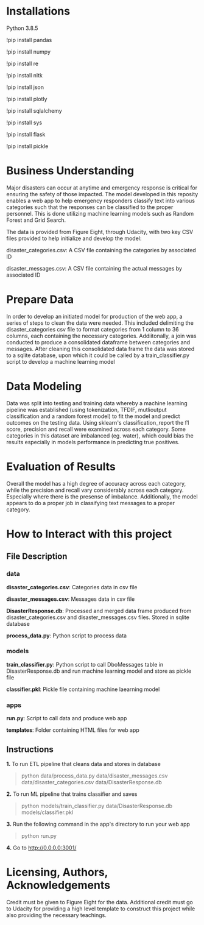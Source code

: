 # Installations
Python 3.8.5

!pip install pandas

!pip install numpy

!pip install re

!pip install nltk

!pip install json

!pip install plotly

!pip install sqlalchemy

!pip install sys

!pip install flask

!pip install pickle

# Business Understanding
Major disasters can occur at anytime and emergency response is critical for ensuring the safety of those impacted. The model developed in this reposity enables a web app to help emergency responders classify text into various categories such that the responses can be classified to the proper personnel. This is done utilizing machine learning models such as Random Forest and Grid Search.

The data is provided from Figure Eight, through Udacity, with two key CSV files provided to help initialize and develop the model:

disaster_categories.csv: A CSV file containing the categories by associated ID

disaster_messages.csv: A CSV file containing the actual messages by associated ID

# Prepare Data

In order to develop an initiated model for production of the web app, a series of steps to clean the data were needed. This included delimiting the disaster_categories csv file to format categories from 1 column to 36 columns, each containing the necessary categories. Addiitonally, a join was conducted to produce a consolidated dataframe between categories and messages. After cleaning this consolidated data frame the data was stored to a sqlite database, upon which it could be called by a train_classifier.py script to develop a machine learning model

# Data Modeling

Data was split into testing and training data whereby a machine learning pipeline was established (using tokenization, TFDIF, mutlioutput classification and a random forest model) to fit the model and predict outcomes on the testing data. Using sklearn's classification_report the f1 score, precision and recall were examined across each category. Some categories in this dataset are imbalanced (eg. water), which could bias the results especially in models performance in predicting true positives. 

# Evaluation of Results

Overall the model has a high degree of accuracy across each category, while the precision and recall vary considerably across each category. Especially where there is the presense of imbalance. Additionally, the model appears to do a proper job in classifying text messages to a proper category.

# How to Interact with this project

## File Description

### data
**disaster_categories.csv**: Categories data in csv file

**disaster_messages.csv**: Messages data in csv file

**DisasterResponse.db**: Processed and merged data frame produced from disaster_categories.csv and disaster_messages.csv files. Stored in sqlite database

**process_data.py**: Python script to process data

### models
**train_classifier.py**: Python script to call DboMessages table in DisasterResponse.db and run machine learning model and store as pickle file

**classifier.pkl**: Pickle file containing machine laearning model

### apps
**run.py**: Script to call data and produce web app

**templates**: Folder containing HTML files for web app

## Instructions

**1.** To run ETL pipeline that cleans data and stores in database 

>python data/process_data.py data/disaster_messages.csv data/disaster_categories.csv data/DisasterResponse.db

**2.** To run ML pipeline that trains classifier and saves

>python models/train_classifier.py data/DisasterResponse.db models/classifier.pkl

**3.** Run the following command in the app's directory to run your web app
 
 >python run.py
 
 **4.** Go to http://0.0.0.0:3001/

# Licensing, Authors, Acknowledgements
Credit must be given to Figure Eight for the data. Additional credit must go to Udacity for providing a high level template to construct this project while also providing the necessary teachings. 
